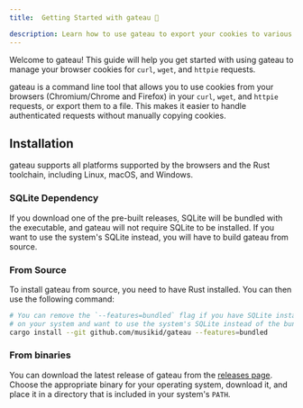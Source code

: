 ```yaml
---
title:  Getting Started with gateau 🍰

description: Learn how to use gateau to export your cookies to various formats.
---
```


Welcome to gateau! This guide will help you get started
with using gateau to manage your browser cookies for `curl`, `wget`, and `httpie` requests.

gateau is a command line tool that allows you to use cookies
from your browsers (Chromium/Chrome and Firefox) in your `curl`, `wget`, and `httpie` requests,
or export them to a file.
This makes it easier to handle authenticated requests without manually copying cookies.

## Installation

gateau supports all platforms supported by the browsers and the Rust toolchain, including Linux, macOS, and Windows.

### SQLite Dependency

If you download one of the pre-built releases, SQLite will be bundled with the executable, and gateau will not require SQLite to be installed.
If you want to use the system's SQLite instead, you will have to build gateau from source.

### From Source

To install gateau from source, you need to have Rust installed. You can then use the following command:

```bash
# You can remove the `--features=bundled` flag if you have SQLite installed
# on your system and want to use the system's SQLite instead of the bundled one.
cargo install --git github.com/musikid/gateau --features=bundled
```

### From binaries

You can download the latest release of gateau from the [releases page](https://github.com/musikid/gateau/releases/latest). Choose the appropriate binary for your operating system, download it, and place it in a directory that is included in your system's `PATH`.
